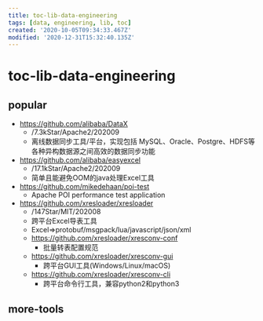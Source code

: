 ```yaml
---
title: toc-lib-data-engineering
tags: [data, engineering, lib, toc]
created: '2020-10-05T09:34:33.467Z'
modified: '2020-12-31T15:32:40.135Z'
---
```


# toc-lib-data-engineering

## popular

- https://github.com/alibaba/DataX
  - /7.3kStar/Apache2/202009
  - 离线数据同步工具/平台，实现包括 MySQL、Oracle、Postgre、HDFS等各种异构数据源之间高效的数据同步功能
- https://github.com/alibaba/easyexcel
  - /17.1kStar/Apache2/202009
  - 简单且能避免OOM的java处理Excel工具
- https://github.com/mikedehaan/poi-test
  - Apache POI performance test application
- https://github.com/xresloader/xresloader
  - /147Star/MIT/202008
  - 跨平台Excel导表工具
  - Excel=>protobuf/msgpack/lua/javascript/json/xml
  - https://github.com/xresloader/xresconv-conf
    - 批量转表配置规范
  - https://github.com/xresloader/xresconv-gui
    - 跨平台GUI工具(Windows/Linux/macOS)
  - https://github.com/xresloader/xresconv-cli
    - 跨平台命令行工具，兼容python2和python3

## more-tools
